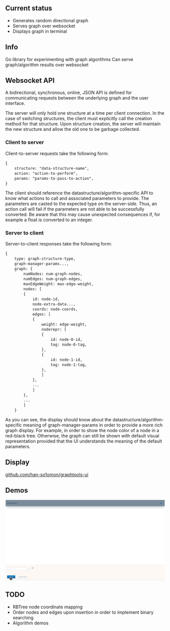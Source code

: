 ## Current status
- Generates random directional graph
- Serves graph over websocket
- Displays graph in terminal

## Info
Go library for experimenting with graph algorithms
Can serve graph/algorithm results over websocket

## Websocket API
A bidirectional, synchronous, online, JSON API is defined for communicating
requests between the underlying graph and the user interface.

The server will only hold one structure at a time per client connection. In the
case of switching structures, the client must explicitly call the creation
method for that structure. Upon structure creation, the server will maintain the
new structure and allow the old one to be garbage collected.

### Client to server
Client-to-server requests take the following form:
```      
{
    structure: "data-structure-name",
    action: "action-to-perform",
    params: "params-to-pass-to-action",
}
```

The client should reference the datastructure/algorithm-specific API to know
what actions to call and associated parameters to provide. The parameters are
casted to the expected type on the server-side. Thus, an action call will fail
if the parameters are not able to be successfully converted. Be aware that this
may cause unexpected consequences if, for example a float is converted to an
integer.

### Server to client
Server-to-client responses take the following form:
```
{
    type: graph-structure-type,
    graph-manager-params...,
    graph: {
        numNodes: num-graph-nodes,
        numEdges: num-graph-edges,
        maxEdgeWeight: max-edge-weight,
        nodes: [
        {
            id: node-id,
            node-extra-data...,
            coords: node-coords,
            edges: [
            {
                weight: edge-weight,
                noderepr: [
                {
                    id: node-0-id,
                    tag: node-0-tag,
                },
                {
                    id: node-1-id,
                    tag: node-1-tag,
                },
                ]
            },
            ...
            ]
        },
        ...
        ]
    }
```

As you can see, the display should know about the
datastructure/algorithm-specific meaning of
graph-manager-params in order to provide a more rich graph display.
For example, in order to show the node color of a node in a red-black
tree. Otherwise, the graph can still be shown with default visual representation
provided that the UI understands the meaning of the default parameters.

## Display
[github.com/han-so1omon/graphtools-ui](https://github.com/han-so1omon/graphtools-ui)

## Demos
![](demos/rbtree-demo-1.gif)

## TODO
- RBTree node coordinate mapping
- Order nodes and edges upon insertion in order to implement binary searching
- Algorithm demos
